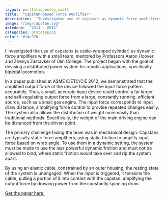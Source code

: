 ```yaml
---
layout: portfolio_entry_small
title:  "Capstan-based Force Amplifier"
description:  "Investigated use of capstans as dynamic force amplifiers and demonstrated a system utilizing an elastic cable constrained by an outer housing"
image: "/img/capstan.jpg"
datedone:  "2011 - 2012"
categories: prototyping
color: '#f4c97b'
---
```


I investigated the use of capstans (a cable-wrapped cylinder) as dynamic force amplifiers with a small team, mentored by Professors Aaron Hoover and Zhenya Zastavker of Olin College.  The project began with the goal of devising a distributed power system for robotic applications, specifically bipedal locomotion.  

In a paper published at ASME IDETC/CIE 2012, we demonstrated that the amplified output force of the device followed the input force pattern accurately.  Thus, a small, accurate input device could control a far larger and self-regulating output force from a large, constantly running, efficient source, such as a small gas engine.  The input force corresponds to input draw distance, simplifying force control to provide repeated changes easily.  The system also allows the distribution of weight more easily than traditional methods.  Specifically, the weight of the main driving engine can be distanced from the driven point.  

The primary challenge facing the team was in mechanical design.  Capstans are typically static force amplifiers, using static friction to amplify input force based on wrap angle.  To use them in a dynamic setting, the system must be made to use the less powerful dynamic friction and must not be allowed to bind, where static friction would take over and rip the system apart.  

By using an elastic cable, constrained by an outer housing, the resting state of the system is unengaged.  When the input is triggered, it tensions the cable, pulling a portion of it into contact with the capstan, amplifying the output force by drawing power from the constantly spinning drum.  

[Get the paper here.](/files/Capstan_IDETC.pdf)
